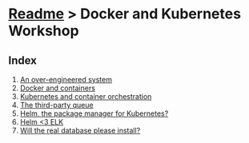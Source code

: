 [Readme](../README) > Docker and Kubernetes Workshop
====================================================

Index
-----
1. [An over-engineered system](1-an-over-engineered-system)
2. [Docker and containers](2-docker-and-conatiners)
3. [Kubernetes and container orchestration](3-kubernetes-and-container-orchestration)
4. [The third-party queue](4-third-party-queue)
5. [Helm, the package manager for Kubernetes?](5-helm-the-package-manager-for-kubernetes)
6. [Helm <3 ELK](6-helm-and-elk)
7. [Will the real database please install?](7-will-the-real-database-please-install)
